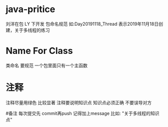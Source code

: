 # java-pritice
刘洋在包 LY 下开发  包命名规范 如:Day20191118_Thread 表示2019年11月18日创建，关于多线程的练习

# Name For Class 
类命名 要规范  一个包里面只有一个主函数

# 注释
注释尽量用绿色  比较显著  注释要说明知识点  知识点必须正确  不要误导对方

#备注
每次提交先 commit再push  记得加上message  比如:  "关于多线程的知识点"
